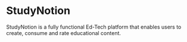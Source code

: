 # StudyNotion
StudyNotion is a fully functional Ed-Tech platform that enables users to create, consume and rate educational content.
